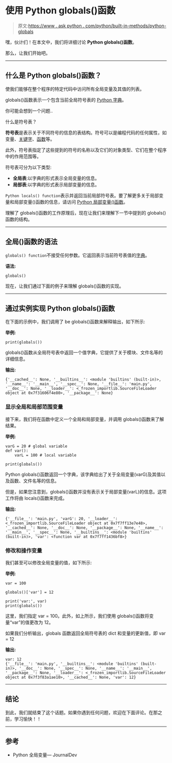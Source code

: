 # 使用 Python globals()函数

> 原文:[https://www . ask python . com/python/built-in-methods/python-globals](https://www.askpython.com/python/built-in-methods/python-globals)

嘿，伙计们！在本文中，我们将详细讨论 **Python globals()函数**。

那么，让我们开始吧。

* * *

## 什么是 Python globals()函数？

使我们能够在整个程序的特定代码中访问所有全局变量及其值的列表。

globals()函数表示一个包含当前全局符号表的 [Python 字典](https://www.askpython.com/python/dictionary/python-dictionary-dict-tutorial)。

你可能会想到一个问题..

什么是符号表？

**符号表**是表示关于不同符号的信息的表结构。符号可以是编程代码的任何属性，如变量、[关键字](https://www.askpython.com/python/python-keywords)、[函数](https://www.askpython.com/python/python-functions)等。

此外，符号表指定了这些提到的符号的名称以及它们的对象类型、它们在整个程序中的作用范围等。

符号表可分为以下类型:

*   **全局表**:以字典的形式表示全局变量的信息。
*   **局部表**:以字典的形式表示局部变量的信息。

`Python locals() function`表示并返回当前局部符号表。要了解更多关于局部变量和局部变量()函数的信息，请访问 [Python 局部变量()函数](https://www.askpython.com/python/built-in-methods/python-locals-function)。

理解了 globals()函数的工作原理后，现在让我们来理解下一节中提到的 globals()函数的结构。

* * *

## 全局()函数的语法

`globals() function`不接受任何参数。它返回表示当前符号表值的[字典](https://www.askpython.com/python/dictionary/python-dictionary-dict-tutorial)。

**语法:**

```
globals()

```

现在，让我们通过下面的例子来理解 globals()函数的实现。

* * *

## 通过实例实现 Python globals()函数

在下面的示例中，我们调用了 be globals()函数来解释输出，如下所示:

**举例:**

```
print(globals())

```

globals()函数从全局符号表中返回一个值字典，它提供了关于模块、文件名等的详细信息。

**输出:**

```
{'__cached__': None, '__builtins__': <module 'builtins' (built-in)>, '__name__': '__main__', '__spec__': None, '__file__': 'main.py', '__doc__': None, '__loader__': <_frozen_importlib.SourceFileLoader object at 0x7f31606f4e80>, '__package__': None}

```

### 显示全局和局部范围变量

接下来，我们将在函数中定义一个全局和局部变量，并调用 globals()函数来了解结果。

**举例:**

```
varG = 20 # global variable
def var():
    varL = 100 # local variable

print(globals())

```

Python globals()函数返回一个字典，该字典给出了关于全局变量(varG)及其值以及函数、文件名等的信息。

但是，如果您注意到，globals()函数并没有表示关于局部变量(varL)的信息。这项工作将由 locals()函数来完成。

**输出:**

```
{'__file__': 'main.py', 'varG': 20, '__loader__': <_frozen_importlib.SourceFileLoader object at 0x7f7ff13e7e48>, '__cached__': None, '__doc__': None, '__package__': None, '__name__': '__main__', '__spec__': None, '__builtins__': <module 'builtins' (built-in)>, 'var': <function var at 0x7f7ff1436bf8>}

```

### 修改和操作变量

我们甚至可以修改全局变量的值，如下所示:

**举例:**

```
var = 100

globals()['var'] = 12

print('var:', var)
print(globals())

```

这里，我们指定 var = 100。此外，如上所示，我们使用 globals()函数将变量“var”的值更改为 12。

如果我们分析输出，globals 函数返回全局符号表的 dict 和变量的更新值，即 var = 12

**输出:**

```
var: 12
{'__file__': 'main.py', '__builtins__': <module 'builtins' (built-in)>, '__doc__': None, '__spec__': None, '__name__': '__main__', '__package__': None, '__loader__': <_frozen_importlib.SourceFileLoader object at 0x7f3f83a1ae10>, '__cached__': None, 'var': 12}

```

* * *

## 结论

到此，我们就结束了这个话题。如果你遇到任何问题，欢迎在下面评论。在那之前，学习愉快！！

* * *

## 参考

*   Python 全局变量— JournalDev